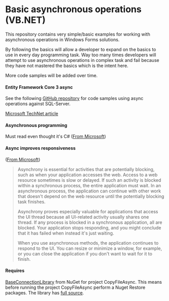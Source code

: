 # Basic asynchronous  operations (VB.NET)

This repository contains very simple/basic examples for working with asynchronous  operations in Windows Forms solutions.

By following the basics will allow a developer to expand on the basics to use in every day programming task. Way too many times developers will attempt to use asynchronous operations in complex task and fail because they have not mastered the basics which is the intent here.


More code samples will be added over time.

#### Entity Framework Core 3 async

See the following [GitHub repository](https://github.com/karenpayneoregon/ef-core-projections-vb) for code samples using async operations against SQL-Server.


[Microsoft TechNet article](https://social.technet.microsoft.com/wiki/contents/articles/53895.basic-asynchronous-operations-vb-net.aspx)


#### Asynchronous programming

Must read even thought it's C# ([From Microsoft](https://docs.microsoft.com/en-us/dotnet/csharp/async))

#### Async improves responsiveness
([From Microsoft](https://docs.microsoft.com/en-us/dotnet/visual-basic/programming-guide/concepts/async/))
>Asynchrony is essential for activities that are potentially blocking, such as when your application accesses the web. Access to a web resource sometimes is slow or delayed. If such an activity is blocked within a synchronous process, the entire application must wait. In an asynchronous process, the application can continue with other work that doesn't depend on the web resource until the potentially blocking task finishes.
>
>Asynchrony proves especially valuable for applications that access the UI thread because all UI-related activity usually shares one thread. If any process is blocked in a synchronous application, all are blocked. Your application stops responding, and you might conclude that it has failed when instead it's just waiting.
>
>When you use asynchronous methods, the application continues to respond to the UI. You can resize or minimize a window, for example, or you can close the application
> if you don't want to wait for it to finish.

#### Requires

[BaseConnectionLibrary](https://www.nuget.org/packages/BaseConnectionLibrary/) from NuGet for project CopyFileAsync. This means before running the project CopyFileAsync perform a Nuget Restore packages. The library has [full source](https://github.com/karenpayneoregon/BaseConnectionsVisualBasicNet). 

